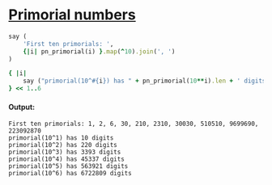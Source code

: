[1]: http://rosettacode.org/wiki/Primorial_numbers

# [Primorial numbers][1]

```ruby
say (
    'First ten primorials: ',
    {|i| pn_primorial(i) }.map(^10).join(', ')
)

{ |i|
    say ("primorial(10^#{i}) has " + pn_primorial(10**i).len + ' digits')
} << 1..6
```

#### Output:
```
First ten primorials: 1, 2, 6, 30, 210, 2310, 30030, 510510, 9699690, 223092870
primorial(10^1) has 10 digits
primorial(10^2) has 220 digits
primorial(10^3) has 3393 digits
primorial(10^4) has 45337 digits
primorial(10^5) has 563921 digits
primorial(10^6) has 6722809 digits
```
